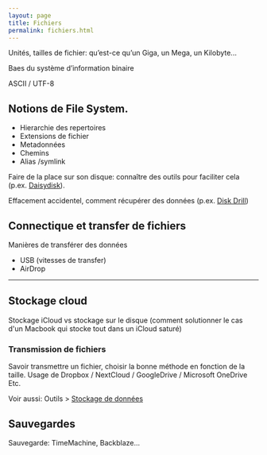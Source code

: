 ```yaml
---
layout: page
title: Fichiers
permalink: fichiers.html
---
```


Unités, tailles de fichier: qu’est-ce qu’un Giga, un Mega, un Kilobyte... 

Baes du système d’information binaire 

ASCII / UTF-8 

## Notions de File System.  

- Hierarchie des repertoires 
- Extensions de fichier 
- Metadonnées 
- Chemins 
- Alias /symlink 

Faire de la place sur son disque: connaître des outils pour faciliter cela (p.ex. [Daisydisk](https://daisydiskapp.com/)). 

Effacement accidentel, comment récupérer des données (p.ex. [Disk Drill](https://www.cleverfiles.com/fr/))

## Connectique et transfer de fichiers

Manières de transférer des données

- USB (vitesses de transfer)
- AirDrop

***

## Stockage cloud

Stockage iCloud vs stockage sur le disque (comment solutionner le cas d'un Macbook qui stocke tout dans un iCloud saturé) 

### Transmission de fichiers

Savoir transmettre un fichier, choisir la bonne méthode en fonction de la taille. Usage de Dropbox / NextCloud / GoogleDrive / Microsoft OneDrive  Etc.  

Voir aussi: Outils > [Stockage de données](https://cours-web.ch/outils/cloudstorage.html)

## Sauvegardes

Sauvegarde: TimeMachine, Backblaze... 

